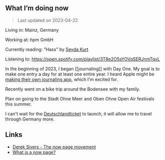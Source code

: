 ## What I’m doing now 

> Last updated on 2023-04-22


Living in: Mainz, Germany

Working at: hpm GmbH 

Currently reading: "Hass" by [Şeyda Kurt](https://seydakurt.de/buecher/)

Listening to: https://open.spotify.com/playlist/3T8e2O5sYOVqSERJnmTqvL

In the beginning of 2023, I began [[journaling]] with Day One. My goal is to make one entry a day for at least one entire year. 
I heard Apple might be [making their own journaling app](https://9to5mac.com/2023/04/21/apple-journaling-app/), which I'm excited for. 

Recently went on a bike trip around the Bodensee with my family. 

Plan on going to the Stadt Ohne Meer and Oben Ohne Open Air festivals this summer. 

I can't wait for the [Deutschlandticket](https://www.bahn.de/angebot/regio/deutschland-ticket) to launch, it will allow me to travel through Germany more. 

## Links 
- [Derek Sivers - The now page movement](https://sive.rs/nowff)
- [What is a now page?](https://nownownow.com/about)